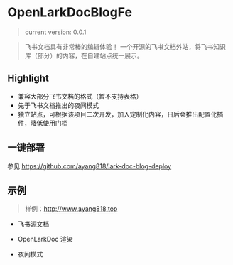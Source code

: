 # OpenLarkDocBlogFe

> current version: 0.0.1

> 飞书文档具有非常棒的编辑体验！
一个开源的飞书文档外站，将飞书知识库（部分）的内容，在自建站点统一展示。

## Highlight
- 兼容大部分飞书文档的格式（暂不支持表格）
- 先于飞书文档推出的夜间模式
- 独立站点，可根据该项目二次开发，加入定制化内容，日后会推出配置化插件，降低使用门槛

## 一键部署
参见 https://github.com/ayang818/lark-doc-blog-deploy

## 示例
> 样例：http://www.ayang818.top

- 飞书源文档
[](assert/lark-codepoem.png)

- OpenLarkDoc 渲染
[](assert/openlarkdoc.png)

- 夜间模式
[](assert/night.png)
